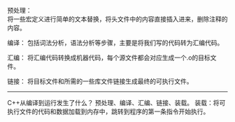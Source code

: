 预处理：   
    将一些宏定义进行简单的文本替换，将头文件中的内容直接插入进来，删除注释的内容。


编译：
    包括词法分析，语法分析等步骤，主要是将我们写的代码转为汇编代码。


汇编：
    将汇编代码转换成机器代码，每个源文件都会对应生成一个.o的目标文件。


链接：
    将目标文件和所需的一些库文件链接生成最终的可执行文件。


---

C++从编译到运行发生了什么？
    预处理、编译、汇编、链接、装载。
    装载：将可执行文件的代码和数据加载到内存中，跳转到程序的第一条指令开始执行。
